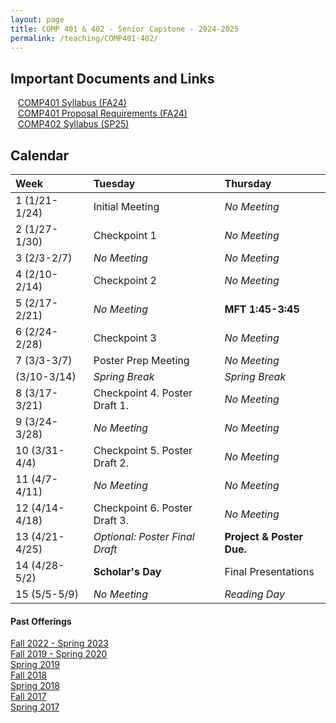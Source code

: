 ```yaml
---
layout: page
title: COMP 401 & 402 - Senior Capstone - 2024-2025
permalink: /teaching/COMP401-402/
---
```


## Important Documents and Links 

&nbsp;&nbsp;&nbsp;[COMP401 Syllabus (FA24)](/teaching/COMP401-402/fa24-sp25/comp401-syllabus.pdf) <br>
&nbsp;&nbsp;&nbsp;[COMP401 Proposal Requirements (FA24)](/teaching/COMP401-402/fa24-sp25/comp401-proposal.pdf) <br>
&nbsp;&nbsp;&nbsp;[COMP402 Syllabus (SP25)](/teaching/COMP401-402/fa24-sp25/comp402-syllabus.pdf) 

## Calendar

| Week | Tuesday | Thursday |
| :-- | :-- | :-- | 
| 1 (1/21-1/24)| Initial Meeting   |  *No Meeting*   |
| 2 (1/27-1/30)| Checkpoint 1 | *No Meeting*     |         
| 3 (2/3-2/7)| *No Meeting* | *No Meeting*     |         
| 4 (2/10-2/14)| Checkpoint 2 | *No Meeting* |          
| 5 (2/17-2/21)| *No Meeting* | **MFT 1:45-3:45** |           
| 6 (2/24-2/28)| Checkpoint 3 | *No Meeting*  |           
| 7 (3/3-3/7)| Poster Prep Meeting | *No Meeting*  |           
|  (3/10-3/14)| *Spring Break* |  *Spring Break*   |      
| 8  (3/17-3/21)| Checkpoint 4. Poster Draft 1. | *No Meeting*  |     
| 9 (3/24-3/28)| *No Meeting* | *No Meeting*  |          
| 10 (3/31-4/4)| Checkpoint 5. Poster Draft 2. | *No Meeting*    |          
| 11 (4/7-4/11)| *No Meeting* | *No Meeting*  |           
| 12 (4/14-4/18)| Checkpoint 6. Poster Draft 3.  |  *No Meeting*   |          
| 13 (4/21-4/25)| *Optional: Poster Final Draft* | **Project & Poster Due.**    |          
| 14 (4/28-5/2) | **Scholar's Day** |  Final Presentations   |
| 15 (5/5-5/9)| *No Meeting* | *Reading Day*   | 


#### Past Offerings

[Fall 2022 - Spring 2023](/teaching/COMP401-402/fa22-sp23/)<br>
[Fall 2019 - Spring 2020](/teaching/COMP401-402/fa19-sp20/)<br>
[Spring 2019](/teaching/COMP401-402/sp19/)<br>
[Fall 2018](/teaching/COMP401-402/fa18/)<br>
[Spring 2018](/teaching/COMP401-402/sp18/)<br>
[Fall 2017](/teaching/COMP401-402/fa17/)<br>
[Spring 2017](/teaching/COMP401-402/sp17/)<br>

